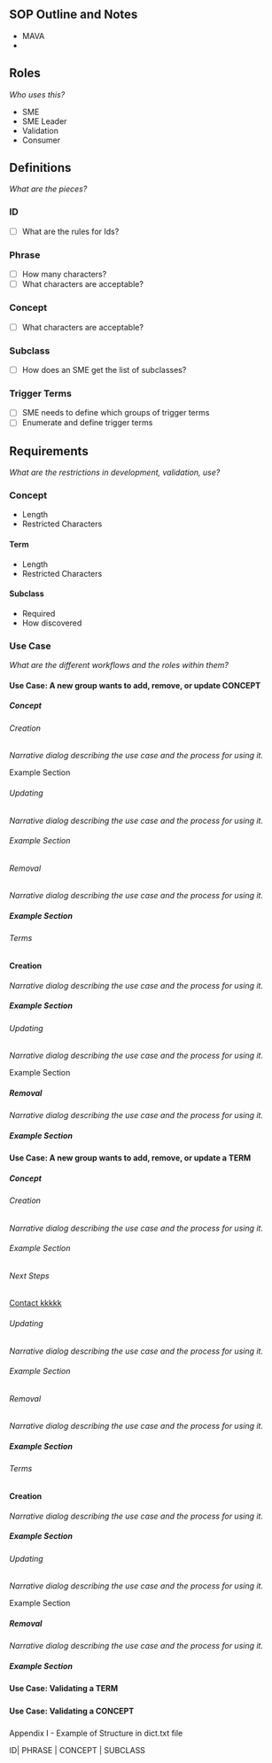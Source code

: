 


## SOP Outline and Notes

- MAVA
- 

## Roles

*Who uses this?*

- SME
- SME Leader
- Validation
- Consumer

## Definitions

*What are the pieces?*

### ID

- [ ] What are the rules for Ids?

### Phrase

- [ ] How many characters?
- [ ] What characters are acceptable?

### Concept

- [ ] What characters are acceptable?

### Subclass

- [ ] How does an SME get the list of subclasses?

### Trigger Terms

- [ ] SME needs to define which groups of trigger terms
- [ ] Enumerate and define trigger terms

## Requirements

*What are the restrictions in development, validation, use?*

### Concept

- Length
- Restricted Characters

#### Term

- Length
- Restricted Characters

#### Subclass

- Required
- How discovered

### Use Case

*What are the different workflows and the roles within them?*

#### Use Case: A new group wants to add, remove, or update CONCEPT

##### Concept

###### Creation

*Narrative dialog describing the use case and the process for using it.*

Example Section

###### Updating

*Narrative dialog describing the use case and the process for using it.*

###### Example Section

###### Removal

*Narrative dialog describing the use case and the process for using it.*

##### Example Section

###### Terms

#### Creation

*Narrative dialog describing the use case and the process for using it.*

##### Example Section

###### Updating

*Narrative dialog describing the use case and the process for using it.*

Example Section

##### Removal

*Narrative dialog describing the use case and the process for using it.*

##### Example Section

#### Use Case: A new group wants to add, remove, or update a TERM

##### Concept

###### Creation

*Narrative dialog describing the use case and the process for using it.*

###### Example Section

###### Next Steps

[Contact kkkkk]()

###### Updating

*Narrative dialog describing the use case and the process for using it.*

###### Example Section

###### Removal

*Narrative dialog describing the use case and the process for using it.*

##### Example Section

###### Terms

#### Creation

*Narrative dialog describing the use case and the process for using it.*

##### Example Section

###### Updating

*Narrative dialog describing the use case and the process for using it.*

Example Section

##### Removal

*Narrative dialog describing the use case and the process for using it.*

##### Example Section



#### Use Case: Validating a TERM

##### 

#### Use Case: Validating a CONCEPT

##### 











Appendix I - Example of Structure in dict.txt file

ID| PHRASE | CONCEPT | SUBCLASS